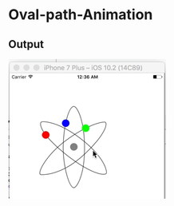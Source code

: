 # Oval-path-Animation

## Output

![GIF](https://github.com/junaidios/Oval-path-Animation/blob/master/output.gif)
